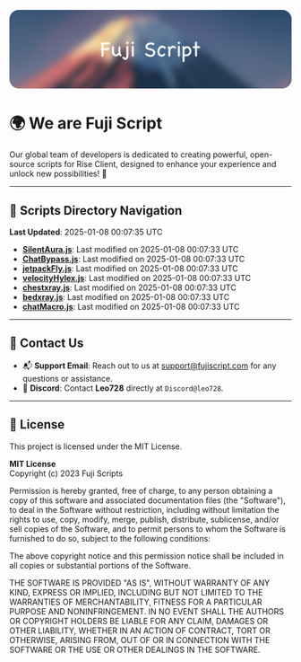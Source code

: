 ![Banner](.github/b.webp)

# 🌍 **We are Fuji Script**

Our global team of developers is dedicated to creating powerful, open-source scripts for Rise Client, designed to enhance your experience and unlock new possibilities! 🌟

---
<!-- SCRIPTS_NAVIGATION_START -->
## 📂 **Scripts Directory Navigation**

**Last Updated**: 2025-01-08 00:07:35 UTC

- **[SilentAura.js](scripts/SilentAura.js)**: Last modified on 2025-01-08 00:07:33 UTC
- **[ChatBypass.js](scripts/ChatBypass.js)**: Last modified on 2025-01-08 00:07:33 UTC
- **[jetpackFly.js](scripts/jetpackFly.js)**: Last modified on 2025-01-08 00:07:33 UTC
- **[velocityHylex.js](scripts/velocityHylex.js)**: Last modified on 2025-01-08 00:07:33 UTC
- **[chestxray.js](scripts/chestxray.js)**: Last modified on 2025-01-08 00:07:33 UTC
- **[bedxray.js](scripts/bedxray.js)**: Last modified on 2025-01-08 00:07:33 UTC
- **[chatMacro.js](scripts/chatMacro.js)**: Last modified on 2025-01-08 00:07:33 UTC

<!-- SCRIPTS_NAVIGATION_END -->

---

## 💬 **Contact Us**  
- 📬 **Support Email**: Reach out to us at [support@fujiscript.com](mailto:support@fujiscript.com) for any questions or assistance.  
- 💬 **Discord**: Contact **Leo728** directly at `Discord@leo728`.

---

## 📜 **License**

This project is licensed under the MIT License.  

**MIT License**  
Copyright (c) 2023 Fuji Scripts  

Permission is hereby granted, free of charge, to any person obtaining a copy of this software and associated documentation files (the "Software"), to deal in the Software without restriction, including without limitation the rights to use, copy, modify, merge, publish, distribute, sublicense, and/or sell copies of the Software, and to permit persons to whom the Software is furnished to do so, subject to the following conditions:  

The above copyright notice and this permission notice shall be included in all copies or substantial portions of the Software.  

THE SOFTWARE IS PROVIDED "AS IS", WITHOUT WARRANTY OF ANY KIND, EXPRESS OR IMPLIED, INCLUDING BUT NOT LIMITED TO THE WARRANTIES OF MERCHANTABILITY, FITNESS FOR A PARTICULAR PURPOSE AND NONINFRINGEMENT. IN NO EVENT SHALL THE AUTHORS OR COPYRIGHT HOLDERS BE LIABLE FOR ANY CLAIM, DAMAGES OR OTHER LIABILITY, WHETHER IN AN ACTION OF CONTRACT, TORT OR OTHERWISE, ARISING FROM, OUT OF OR IN CONNECTION WITH THE SOFTWARE OR THE USE OR OTHER DEALINGS IN THE SOFTWARE.  
